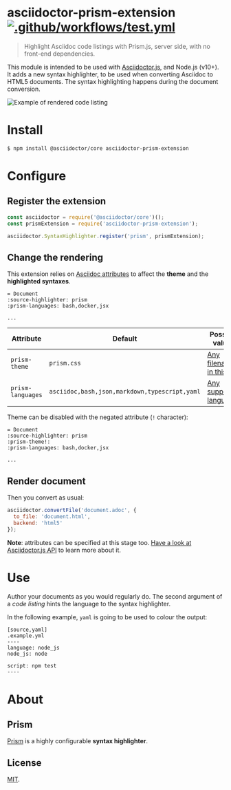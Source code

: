 # asciidoctor-prism-extension [![.github/workflows/test.yml](https://github.com/thom4parisot/asciidoctor-prism-extension/actions/workflows/test.yml/badge.svg)](https://github.com/thom4parisot/asciidoctor-prism-extension/actions/workflows/test.yml)

> Highlight Asciidoc code listings with Prism.js, server side, with no front-end dependencies.

This module is intended to be used with [Asciidoctor.js][], and Node.js (v10+). It adds a new syntax highlighter, to be used when converting Asciidoc to HTML5 documents. The syntax highlighting happens during the document conversion.

![Example of rendered code listing](example.png)

# Install

```bash
$ npm install @asciidoctor/core asciidoctor-prism-extension
```

# Configure

## Register the extension

```js
const asciidoctor = require('@asciidoctor/core')();
const prismExtension = require('asciidoctor-prism-extension');

asciidoctor.SyntaxHighlighter.register('prism', prismExtension);
```

## Change the rendering

This extension relies on [Asciidoc attributes](asciidoc-attributes) to affect the **theme** and the **highlighted syntaxes**.

```asciidoc
= Document
:source-highlighter: prism
:prism-languages: bash,docker,jsx

...
```

| Attribute         | Default     | Possible values
| ---               | ---         | ---
| `prism-theme`     | `prism.css` | [Any filename in this list][prism-themes].
| `prism-languages` | `asciidoc,bash,json,markdown,typescript,yaml` | [Any supported language][prism-languages].

Theme can be disabled with the negated attribute (`!` character):

```asciidoc
= Document
:source-highlighter: prism
:prism-theme!:
:prism-languages: bash,docker,jsx

...
```

## Render document

Then you convert as usual:

```js
asciidoctor.convertFile('document.adoc', {
  to_file: 'document.html',
  backend: 'html5'
});
```

**Note**: attributes can be specified at this stage too. [Have a look at Asciidoctor.js API][asciidoc-api] to learn more about it.

# Use

Author your documents as you would regularly do. The second argument of a _code listing_ hints the language to the syntax highlighter.

In the following example, `yaml` is going to be used to colour the output:

```asciidoc
[source,yaml]
.example.yml
----
language: node_js
node_js: node

script: npm test
----
```

# About

## Prism

[Prism][] is a highly configurable **syntax highlighter**.

## License

[MIT](LICENSE).

[Prism]: https://prismjs.com
[prism-themes]: https://github.com/PrismJS/prism/tree/master/themes
[prism-languages]: https://prismjs.com/#languages-list
[Asciidoctor.js]: https://github.com/asciidoctor/asciidoctor.js/
[Asciidoctor]: https://asciidoctor.org
[asciidoc-api]: https://github.com/asciidoctor/asciidoctor.js/blob/master/docs/manual.adoc#api
[asciidoc-code-blocks]: https://asciidoctor.org/docs/user-manual/#source-code-blocks
[asciidoc-attributes]: https://asciidoctor.org/docs/user-manual/#attributes

